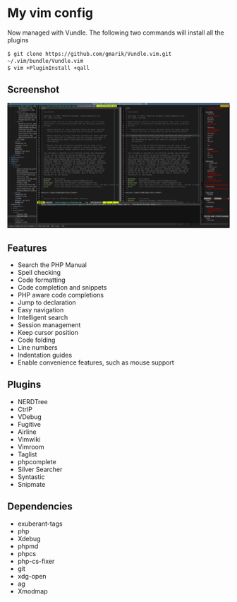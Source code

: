 # My vim config

Now managed with Vundle. The following two commands will install all the plugins

    $ git clone https://github.com/gmarik/Vundle.vim.git ~/.vim/bundle/Vundle.vim 
    $ vim +PluginInstall +qall

## Screenshot

![screenshot](/vim.png)

## Features

* Search the PHP Manual
* Spell checking
* Code formatting
* Code completion and snippets
* PHP aware code completions
* Jump to declaration
* Easy navigation
* Intelligent search
* Session management
* Keep cursor position
* Code folding
* Line numbers
* Indentation guides
* Enable convenience features, such as mouse support

## Plugins

* NERDTree
* CtrlP
* VDebug
* Fugitive
* Airline
* Vimwiki
* Vimroom
* Taglist
* phpcomplete
* Silver Searcher
* Syntastic
* Snipmate

## Dependencies

* exuberant-tags
* php
* Xdebug
* phpmd
* phpcs
* php-cs-fixer
* git
* xdg-open
* ag
* Xmodmap
